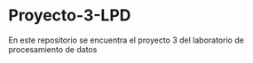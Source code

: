 # Proyecto-3-LPD
En este repositorio se encuentra el proyecto 3 del laboratorio de procesamiento de datos
